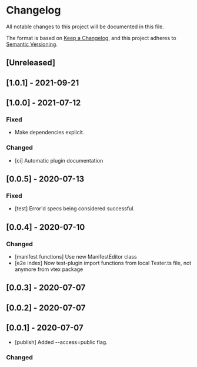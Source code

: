 # Changelog
All notable changes to this project will be documented in this file.

The format is based on [Keep a Changelog](https://keepachangelog.com/en/1.0.0/),
and this project adheres to [Semantic Versioning](https://semver.org/spec/v2.0.0.html).

## [Unreleased]

## [1.0.1] - 2021-09-21

## [1.0.0] - 2021-07-12
### Fixed
- Make dependencies explicit.

### Changed
- [ci] Automatic plugin documentation

## [0.0.5] - 2020-07-13
### Fixed
- [test] Error'd specs being considered successful.

## [0.0.4] - 2020-07-10
### Changed
- [manifest functions] Use new ManifestEditor class
- [e2e index] Now test-plugin import functions from local Tester.ts file, not anymore from vtex package 

## [0.0.3] - 2020-07-07

## [0.0.2] - 2020-07-07

## [0.0.1] - 2020-07-07

- [publish] Added --access=public flag.

### Changed